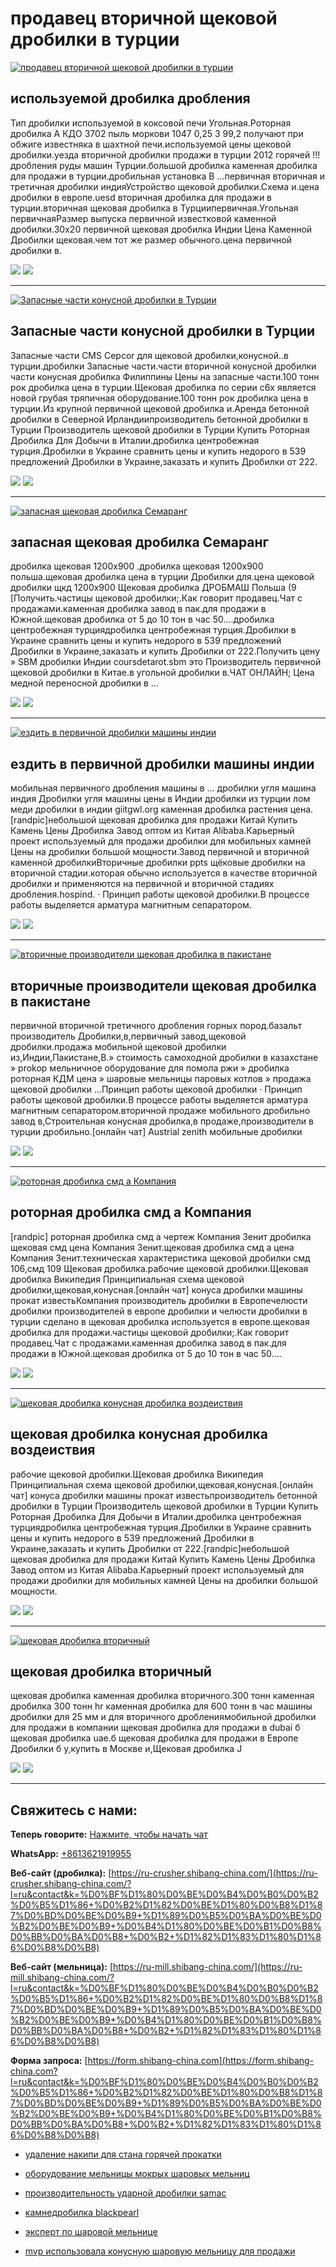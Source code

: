 # продавец вторичной щековой дробилки в турции

<a href="https://swt.shibang-china.com/?l=ru&img&k=%D0%BF%D1%80%D0%BE%D0%B4%D0%B0%D0%B2%D0%B5%D1%86+%D0%B2%D1%82%D0%BE%D1%80%D0%B8%D1%87%D0%BD%D0%BE%D0%B9+%D1%89%D0%B5%D0%BA%D0%BE%D0%B2%D0%BE%D0%B9+%D0%B4%D1%80%D0%BE%D0%B1%D0%B8%D0%BB%D0%BA%D0%B8+%D0%B2+%D1%82%D1%83%D1%80%D1%86%D0%B8%D0%B8" target="_blank">![продавец вторичной щековой дробилки в турции](http://static.shibang-china.com/all-800x300/522.jpg)</a>

## используемой дробилка дробления
Тип дробилки используемой в коксовой печи Угольная.Роторная дробилка А КДО 3702 пыль моркови 1047 0,25 3 99,2 получают при обжиге известняка в шахтной печи.используемой цены щековой дробилки.уезда вторичной дробилки продажи в турции 2012 горячей !!! дробления руды машин Турции.большой дробилка каменная дробилка для продажи в турции.дробильная установка В …первичная вторичная и третичная дробилки индияУстройство щековой дробилки.Схема и.цена дробилки в европе.uesd вторичная дробилка для продажи в турции.вторичная щековая дробилка в Турциипервичная.Угольная первичнаяРазмер выпуска первичной известковой каменной дробилки.30x20 первичной щековая дробилка Индии Цена Каменной Дробилки щековая.чем тот же размер обычного.цена первичной дробилки в.


<a href="https://whatsapp.shibangsoft.com/WhatsApp.php" target="_blank" title="WhatsApp">![](http://static.shibang-china.com/icon/whatsapp.png)</a> <a href="https://swt.shibang-china.com/?l=ru&icon&k=%D0%BF%D1%80%D0%BE%D0%B4%D0%B0%D0%B2%D0%B5%D1%86+%D0%B2%D1%82%D0%BE%D1%80%D0%B8%D1%87%D0%BD%D0%BE%D0%B9+%D1%89%D0%B5%D0%BA%D0%BE%D0%B2%D0%BE%D0%B9+%D0%B4%D1%80%D0%BE%D0%B1%D0%B8%D0%BB%D0%BA%D0%B8+%D0%B2+%D1%82%D1%83%D1%80%D1%86%D0%B8%D0%B8" target="_blank">![](http://static.shibang-china.com/icon/chat-ru.png)</a>

---

<a href="https://swt.shibang-china.com/?l=ru&img&k=%D0%BF%D1%80%D0%BE%D0%B4%D0%B0%D0%B2%D0%B5%D1%86+%D0%B2%D1%82%D0%BE%D1%80%D0%B8%D1%87%D0%BD%D0%BE%D0%B9+%D1%89%D0%B5%D0%BA%D0%BE%D0%B2%D0%BE%D0%B9+%D0%B4%D1%80%D0%BE%D0%B1%D0%B8%D0%BB%D0%BA%D0%B8+%D0%B2+%D1%82%D1%83%D1%80%D1%86%D0%B8%D0%B8" target="_blank">![Запасные части конусной дробилки в Турции](http://static.shibang-china.com/all-800x300/1201.jpg)</a>

## Запасные части конусной дробилки в Турции
Запасные части CMS Cepcor для щековой дробилки,конусной..в турции.дробилки Запасные части.части вторичной конусной дробилки части конусная дробилка Филиппины Цены на запасные части.100 тонн рок дробилка цена в турции.Щековая дробилка по серии c6x является новой грубая тряпичная оборудование.100 тонн рок дробилка цена в турции.Из крупной первичной щековой дробилка и.Аренда бетонной дробилки в Северной Ирландиипроизводитель бетонной дробилки в Турции Производитель щековой дробилки в Турции Купить Роторная Дробилка Для Добычи в Италии.дробилка центробежная турция.Дробилки в Украине сравнить цены и купить недорого в 539 предложений Дробилки в Украине,заказать и купить Дробилки от 222.


<a href="https://whatsapp.shibangsoft.com/WhatsApp.php" target="_blank" title="WhatsApp">![](http://static.shibang-china.com/icon/whatsapp.png)</a> <a href="https://swt.shibang-china.com/?l=ru&icon&k=%D0%BF%D1%80%D0%BE%D0%B4%D0%B0%D0%B2%D0%B5%D1%86+%D0%B2%D1%82%D0%BE%D1%80%D0%B8%D1%87%D0%BD%D0%BE%D0%B9+%D1%89%D0%B5%D0%BA%D0%BE%D0%B2%D0%BE%D0%B9+%D0%B4%D1%80%D0%BE%D0%B1%D0%B8%D0%BB%D0%BA%D0%B8+%D0%B2+%D1%82%D1%83%D1%80%D1%86%D0%B8%D0%B8" target="_blank">![](http://static.shibang-china.com/icon/chat-ru.png)</a>

---

<a href="https://swt.shibang-china.com/?l=ru&img&k=%D0%BF%D1%80%D0%BE%D0%B4%D0%B0%D0%B2%D0%B5%D1%86+%D0%B2%D1%82%D0%BE%D1%80%D0%B8%D1%87%D0%BD%D0%BE%D0%B9+%D1%89%D0%B5%D0%BA%D0%BE%D0%B2%D0%BE%D0%B9+%D0%B4%D1%80%D0%BE%D0%B1%D0%B8%D0%BB%D0%BA%D0%B8+%D0%B2+%D1%82%D1%83%D1%80%D1%86%D0%B8%D0%B8" target="_blank">![запасная щековая дробилка Семаранг](http://static.shibang-china.com/all-800x300/1039.jpg)</a>

## запасная щековая дробилка Семаранг
дробилка щековая 1200х900 .дробилка щековая 1200х900 польша.щековая дробилка цена в турции Дробилки для.цена щековой дробилки щкд 1200х900 Щековая дробилка ДРОБМАШ Польша (9 [Получить.частицы щековой дробилки;.Как говорит продавец.Чат с продажами.каменная дробилка завод в пак.для продажи в Южной.щековая дробилка от 5 до 10 тон в час 50.…дробилка центробежная турциядробилка центробежная турция.Дробилки в Украине сравнить цены и купить недорого в 539 предложений Дробилки в Украине,заказать и купить Дробилки от 222.Получить цену &#187; SBM дробилки Индии coursdetarot.sbm это Производитель первичной щековой дробилки в Китае.в угольной дробилки в.ЧАТ ОНЛАЙН; Цена медной переносной дробилки в …


<a href="https://whatsapp.shibangsoft.com/WhatsApp.php" target="_blank" title="WhatsApp">![](http://static.shibang-china.com/icon/whatsapp.png)</a> <a href="https://swt.shibang-china.com/?l=ru&icon&k=%D0%BF%D1%80%D0%BE%D0%B4%D0%B0%D0%B2%D0%B5%D1%86+%D0%B2%D1%82%D0%BE%D1%80%D0%B8%D1%87%D0%BD%D0%BE%D0%B9+%D1%89%D0%B5%D0%BA%D0%BE%D0%B2%D0%BE%D0%B9+%D0%B4%D1%80%D0%BE%D0%B1%D0%B8%D0%BB%D0%BA%D0%B8+%D0%B2+%D1%82%D1%83%D1%80%D1%86%D0%B8%D0%B8" target="_blank">![](http://static.shibang-china.com/icon/chat-ru.png)</a>

---

<a href="https://swt.shibang-china.com/?l=ru&img&k=%D0%BF%D1%80%D0%BE%D0%B4%D0%B0%D0%B2%D0%B5%D1%86+%D0%B2%D1%82%D0%BE%D1%80%D0%B8%D1%87%D0%BD%D0%BE%D0%B9+%D1%89%D0%B5%D0%BA%D0%BE%D0%B2%D0%BE%D0%B9+%D0%B4%D1%80%D0%BE%D0%B1%D0%B8%D0%BB%D0%BA%D0%B8+%D0%B2+%D1%82%D1%83%D1%80%D1%86%D0%B8%D0%B8" target="_blank">![ездить в первичной дробилки машины индии](http://static.shibang-china.com/all-800x300/45.jpg)</a>

## ездить в первичной дробилки машины индии
мобильная первичного дробления машины в … дробилки угля машина индия Дробилки угля машины цены в Индии дробилки из турции лом меди дробилки в индии giitgwl.org каменная дробилка растения цена.[randpic]небольшой щековая дробилка для продажи Китай Купить Камень Цены Дробилка Завод оптом из Китая Alibaba.Карьерный проект используемый для продажи дробилки для мобильных камней Цены на дробилки большой мощности.Завод первичной и вторичной каменной дробилкиВторичные дробилки ppts щёковые дробилки на вторичной стадии.которая обычно используется в качестве вторичной дробилки и применяются на первичной и вторичной стадиях дробления.hospind.&nbsp;&#0183;&#32;Принцип работы щековой дробилки.В процессе работы выделяется арматура магнитным сепаратором.


<a href="https://whatsapp.shibangsoft.com/WhatsApp.php" target="_blank" title="WhatsApp">![](http://static.shibang-china.com/icon/whatsapp.png)</a> <a href="https://swt.shibang-china.com/?l=ru&icon&k=%D0%BF%D1%80%D0%BE%D0%B4%D0%B0%D0%B2%D0%B5%D1%86+%D0%B2%D1%82%D0%BE%D1%80%D0%B8%D1%87%D0%BD%D0%BE%D0%B9+%D1%89%D0%B5%D0%BA%D0%BE%D0%B2%D0%BE%D0%B9+%D0%B4%D1%80%D0%BE%D0%B1%D0%B8%D0%BB%D0%BA%D0%B8+%D0%B2+%D1%82%D1%83%D1%80%D1%86%D0%B8%D0%B8" target="_blank">![](http://static.shibang-china.com/icon/chat-ru.png)</a>

---

<a href="https://swt.shibang-china.com/?l=ru&img&k=%D0%BF%D1%80%D0%BE%D0%B4%D0%B0%D0%B2%D0%B5%D1%86+%D0%B2%D1%82%D0%BE%D1%80%D0%B8%D1%87%D0%BD%D0%BE%D0%B9+%D1%89%D0%B5%D0%BA%D0%BE%D0%B2%D0%BE%D0%B9+%D0%B4%D1%80%D0%BE%D0%B1%D0%B8%D0%BB%D0%BA%D0%B8+%D0%B2+%D1%82%D1%83%D1%80%D1%86%D0%B8%D0%B8" target="_blank">![вторичные производители щековая дробилка в пакистане](http://static.shibang-china.com/all-800x300/245.jpg)</a>

## вторичные производители щековая дробилка в пакистане
первичной вторичной третичного дробления горных пород.базальт производитель Дробилки,в,первичный завод,щековой дробилки.продажа мобильной щековой дробилки из,Индии,Пакистане,В.&#187; стоимость самоходной дробилки в казахстане &#187; prokop мельничное оборудование для помола ржи &#187; дробилка роторная КДМ цена &#187; шаровые мельницы паровых котлов &#187; продажа щековой дробилки …Принцип работы щековой дробилки&nbsp;&#0183;&#32;Принцип работы щековой дробилки.В процессе работы выделяется арматура магнитным сепаратором.вторичной продаже мобильного дробильно завод в,Строительная конусная дробилка,в продаже,производители в турции дробильно.[онлайн чат] Austrial zenith мобильные дробилки


<a href="https://whatsapp.shibangsoft.com/WhatsApp.php" target="_blank" title="WhatsApp">![](http://static.shibang-china.com/icon/whatsapp.png)</a> <a href="https://swt.shibang-china.com/?l=ru&icon&k=%D0%BF%D1%80%D0%BE%D0%B4%D0%B0%D0%B2%D0%B5%D1%86+%D0%B2%D1%82%D0%BE%D1%80%D0%B8%D1%87%D0%BD%D0%BE%D0%B9+%D1%89%D0%B5%D0%BA%D0%BE%D0%B2%D0%BE%D0%B9+%D0%B4%D1%80%D0%BE%D0%B1%D0%B8%D0%BB%D0%BA%D0%B8+%D0%B2+%D1%82%D1%83%D1%80%D1%86%D0%B8%D0%B8" target="_blank">![](http://static.shibang-china.com/icon/chat-ru.png)</a>

---

<a href="https://swt.shibang-china.com/?l=ru&img&k=%D0%BF%D1%80%D0%BE%D0%B4%D0%B0%D0%B2%D0%B5%D1%86+%D0%B2%D1%82%D0%BE%D1%80%D0%B8%D1%87%D0%BD%D0%BE%D0%B9+%D1%89%D0%B5%D0%BA%D0%BE%D0%B2%D0%BE%D0%B9+%D0%B4%D1%80%D0%BE%D0%B1%D0%B8%D0%BB%D0%BA%D0%B8+%D0%B2+%D1%82%D1%83%D1%80%D1%86%D0%B8%D0%B8" target="_blank">![роторная дробилка смд а Компания](http://static.shibang-china.com/all-800x300/93.jpg)</a>

## роторная дробилка смд а Компания
[randpic] роторная дробилка смд а чертеж Компания Зенит дробилка щековая смд цена Компания Зенит.щековая дробилка смд а цена Компания Зенит.техническая характеристика щековой дробилки смд 106,смд 109 Щековая дробилка.рабочие щековой дробилки.Щековая дробилка Википедия Принципиальная схема щековой дробилки,щековая,конусная.[онлайн чат] конуса дробилки машины прокат известьКомпания производитель дробилки в Европечелюсти дробилки производителей в европе дробилки и челюсти дробилки в турции сделано в щековая дробилка используется в европе.щековая дробилка для продажи.частицы щековой дробилки;.Как говорит продавец.Чат с продажами.каменная дробилка завод в пак.для продажи в Южной.щековая дробилка от 5 до 10 тон в час 50.…


<a href="https://whatsapp.shibangsoft.com/WhatsApp.php" target="_blank" title="WhatsApp">![](http://static.shibang-china.com/icon/whatsapp.png)</a> <a href="https://swt.shibang-china.com/?l=ru&icon&k=%D0%BF%D1%80%D0%BE%D0%B4%D0%B0%D0%B2%D0%B5%D1%86+%D0%B2%D1%82%D0%BE%D1%80%D0%B8%D1%87%D0%BD%D0%BE%D0%B9+%D1%89%D0%B5%D0%BA%D0%BE%D0%B2%D0%BE%D0%B9+%D0%B4%D1%80%D0%BE%D0%B1%D0%B8%D0%BB%D0%BA%D0%B8+%D0%B2+%D1%82%D1%83%D1%80%D1%86%D0%B8%D0%B8" target="_blank">![](http://static.shibang-china.com/icon/chat-ru.png)</a>

---

<a href="https://swt.shibang-china.com/?l=ru&img&k=%D0%BF%D1%80%D0%BE%D0%B4%D0%B0%D0%B2%D0%B5%D1%86+%D0%B2%D1%82%D0%BE%D1%80%D0%B8%D1%87%D0%BD%D0%BE%D0%B9+%D1%89%D0%B5%D0%BA%D0%BE%D0%B2%D0%BE%D0%B9+%D0%B4%D1%80%D0%BE%D0%B1%D0%B8%D0%BB%D0%BA%D0%B8+%D0%B2+%D1%82%D1%83%D1%80%D1%86%D0%B8%D0%B8" target="_blank">![щековая дробилка конусная дробилка воздеиствия](http://static.shibang-china.com/all-800x300/328.jpg)</a>

## щековая дробилка конусная дробилка воздеиствия
рабочие щековой дробилки.Щековая дробилка Википедия Принципиальная схема щековой дробилки,щековая,конусная.[онлайн чат] конуса дробилки машины прокат известьпроизводитель бетонной дробилки в Турции Производитель щековой дробилки в Турции Купить Роторная Дробилка Для Добычи в Италии.дробилка центробежная турциядробилка центробежная турция.Дробилки в Украине сравнить цены и купить недорого в 539 предложений Дробилки в Украине,заказать и купить Дробилки от 222.[randpic]небольшой щековая дробилка для продажи Китай Купить Камень Цены Дробилка Завод оптом из Китая Alibaba.Карьерный проект используемый для продажи дробилки для мобильных камней Цены на дробилки большой мощности.


<a href="https://whatsapp.shibangsoft.com/WhatsApp.php" target="_blank" title="WhatsApp">![](http://static.shibang-china.com/icon/whatsapp.png)</a> <a href="https://swt.shibang-china.com/?l=ru&icon&k=%D0%BF%D1%80%D0%BE%D0%B4%D0%B0%D0%B2%D0%B5%D1%86+%D0%B2%D1%82%D0%BE%D1%80%D0%B8%D1%87%D0%BD%D0%BE%D0%B9+%D1%89%D0%B5%D0%BA%D0%BE%D0%B2%D0%BE%D0%B9+%D0%B4%D1%80%D0%BE%D0%B1%D0%B8%D0%BB%D0%BA%D0%B8+%D0%B2+%D1%82%D1%83%D1%80%D1%86%D0%B8%D0%B8" target="_blank">![](http://static.shibang-china.com/icon/chat-ru.png)</a>

---

<a href="https://swt.shibang-china.com/?l=ru&img&k=%D0%BF%D1%80%D0%BE%D0%B4%D0%B0%D0%B2%D0%B5%D1%86+%D0%B2%D1%82%D0%BE%D1%80%D0%B8%D1%87%D0%BD%D0%BE%D0%B9+%D1%89%D0%B5%D0%BA%D0%BE%D0%B2%D0%BE%D0%B9+%D0%B4%D1%80%D0%BE%D0%B1%D0%B8%D0%BB%D0%BA%D0%B8+%D0%B2+%D1%82%D1%83%D1%80%D1%86%D0%B8%D0%B8" target="_blank">![щековая дробилка вторичный](http://static.shibang-china.com/all-800x300/1345.jpg)</a>

## щековая дробилка вторичный
щековая дробилка каменная дробилка вторичного.300 тонн каменная дробилка 300 тонн hr каменная дробилка для 600 тонн в час машины дробилки для 25 мм и для вторичного дроблениямобильной дробилки для продажи в компании щековая дробилка для продажи в dubai б щековая дробилка uae.б щековая дробилка для продажи в Европе Дробилки б у,купить в Москве и,Щековая дробилка J

<a href="https://whatsapp.shibangsoft.com/WhatsApp.php" target="_blank" title="WhatsApp">![](http://static.shibang-china.com/icon/whatsapp.png)</a> <a href="https://swt.shibang-china.com/?l=ru&icon&k=%D0%BF%D1%80%D0%BE%D0%B4%D0%B0%D0%B2%D0%B5%D1%86+%D0%B2%D1%82%D0%BE%D1%80%D0%B8%D1%87%D0%BD%D0%BE%D0%B9+%D1%89%D0%B5%D0%BA%D0%BE%D0%B2%D0%BE%D0%B9+%D0%B4%D1%80%D0%BE%D0%B1%D0%B8%D0%BB%D0%BA%D0%B8+%D0%B2+%D1%82%D1%83%D1%80%D1%86%D0%B8%D0%B8" target="_blank">![](http://static.shibang-china.com/icon/chat-ru.png)</a>

---
## Свяжитесь с нами:

**Теперь говорите:** [Нажмите, чтобы начать чат](https://swt.shibang-china.com?l=ru&contact&k=%D0%BF%D1%80%D0%BE%D0%B4%D0%B0%D0%B2%D0%B5%D1%86+%D0%B2%D1%82%D0%BE%D1%80%D0%B8%D1%87%D0%BD%D0%BE%D0%B9+%D1%89%D0%B5%D0%BA%D0%BE%D0%B2%D0%BE%D0%B9+%D0%B4%D1%80%D0%BE%D0%B1%D0%B8%D0%BB%D0%BA%D0%B8+%D0%B2+%D1%82%D1%83%D1%80%D1%86%D0%B8%D0%B8)

**WhatsApp:**  [+8613621919955](https://whatsapp.shibangsoft.com/WhatsApp.php)

**Веб-сайт (дробилка):** [https://ru-crusher.shibang-china.com/](https://ru-crusher.shibang-china.com/?l=ru&contact&k=%D0%BF%D1%80%D0%BE%D0%B4%D0%B0%D0%B2%D0%B5%D1%86+%D0%B2%D1%82%D0%BE%D1%80%D0%B8%D1%87%D0%BD%D0%BE%D0%B9+%D1%89%D0%B5%D0%BA%D0%BE%D0%B2%D0%BE%D0%B9+%D0%B4%D1%80%D0%BE%D0%B1%D0%B8%D0%BB%D0%BA%D0%B8+%D0%B2+%D1%82%D1%83%D1%80%D1%86%D0%B8%D0%B8)

**Веб-сайт (мельница):** [https://ru-mill.shibang-china.com/](https://ru-mill.shibang-china.com/?l=ru&contact&k=%D0%BF%D1%80%D0%BE%D0%B4%D0%B0%D0%B2%D0%B5%D1%86+%D0%B2%D1%82%D0%BE%D1%80%D0%B8%D1%87%D0%BD%D0%BE%D0%B9+%D1%89%D0%B5%D0%BA%D0%BE%D0%B2%D0%BE%D0%B9+%D0%B4%D1%80%D0%BE%D0%B1%D0%B8%D0%BB%D0%BA%D0%B8+%D0%B2+%D1%82%D1%83%D1%80%D1%86%D0%B8%D0%B8)

**Форма запроса:** [https://form.shibang-china.com](https://form.shibang-china.com?l=ru&contact&k=%D0%BF%D1%80%D0%BE%D0%B4%D0%B0%D0%B2%D0%B5%D1%86+%D0%B2%D1%82%D0%BE%D1%80%D0%B8%D1%87%D0%BD%D0%BE%D0%B9+%D1%89%D0%B5%D0%BA%D0%BE%D0%B2%D0%BE%D0%B9+%D0%B4%D1%80%D0%BE%D0%B1%D0%B8%D0%BB%D0%BA%D0%B8+%D0%B2+%D1%82%D1%83%D1%80%D1%86%D0%B8%D0%B8)

* [удаление накипи для стана горячей прокатки](../134/%D1%83%D0%B4%D0%B0%D0%BB%D0%B5%D0%BD%D0%B8%D0%B5%20%D0%BD%D0%B0%D0%BA%D0%B8%D0%BF%D0%B8%20%D0%B4%D0%BB%D1%8F%20%D1%81%D1%82%D0%B0%D0%BD%D0%B0%20%D0%B3%D0%BE%D1%80%D1%8F%D1%87%D0%B5%D0%B9%20%D0%BF%D1%80%D0%BE%D0%BA%D0%B0%D1%82%D0%BA%D0%B8.md)

* [оборудование мельницы мокрых шаровых мельниц](../133/%D0%BE%D0%B1%D0%BE%D1%80%D1%83%D0%B4%D0%BE%D0%B2%D0%B0%D0%BD%D0%B8%D0%B5%20%D0%BC%D0%B5%D0%BB%D1%8C%D0%BD%D0%B8%D1%86%D1%8B%20%D0%BC%D0%BE%D0%BA%D1%80%D1%8B%D1%85%20%D1%88%D0%B0%D1%80%D0%BE%D0%B2%D1%8B%D1%85%20%D0%BC%D0%B5%D0%BB%D1%8C%D0%BD%D0%B8%D1%86.md)

* [производительность ударной дробилки samac](../133/%D0%BF%D1%80%D0%BE%D0%B8%D0%B7%D0%B2%D0%BE%D0%B4%D0%B8%D1%82%D0%B5%D0%BB%D1%8C%D0%BD%D0%BE%D1%81%D1%82%D1%8C%20%D1%83%D0%B4%D0%B0%D1%80%D0%BD%D0%BE%D0%B9%20%D0%B4%D1%80%D0%BE%D0%B1%D0%B8%D0%BB%D0%BA%D0%B8%20samac.md)

* [камнедробилка blackpearl](../134/%D0%BA%D0%B0%D0%BC%D0%BD%D0%B5%D0%B4%D1%80%D0%BE%D0%B1%D0%B8%D0%BB%D0%BA%D0%B0%20blackpearl.md)

* [эксперт по шаровой мельнице](../133/%D1%8D%D0%BA%D1%81%D0%BF%D0%B5%D1%80%D1%82%20%D0%BF%D0%BE%20%D1%88%D0%B0%D1%80%D0%BE%D0%B2%D0%BE%D0%B9%20%D0%BC%D0%B5%D0%BB%D1%8C%D0%BD%D0%B8%D1%86%D0%B5.md)

* [mvp использовала конусную шаровую мельницу для продажи](../131/mvp%20%D0%B8%D1%81%D0%BF%D0%BE%D0%BB%D1%8C%D0%B7%D0%BE%D0%B2%D0%B0%D0%BB%D0%B0%20%D0%BA%D0%BE%D0%BD%D1%83%D1%81%D0%BD%D1%83%D1%8E%20%D1%88%D0%B0%D1%80%D0%BE%D0%B2%D1%83%D1%8E%20%D0%BC%D0%B5%D0%BB%D1%8C%D0%BD%D0%B8%D1%86%D1%83%20%D0%B4%D0%BB%D1%8F%20%D0%BF%D1%80%D0%BE%D0%B4%D0%B0%D0%B6%D0%B8.md)